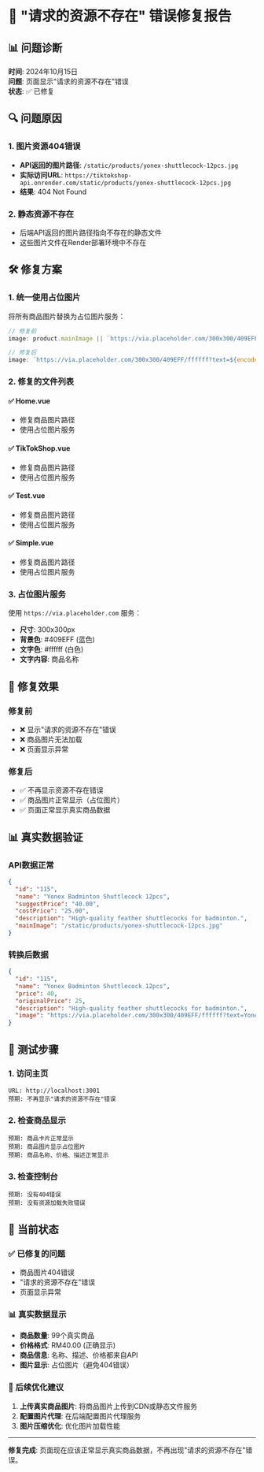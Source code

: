 # 🔧 "请求的资源不存在" 错误修复报告

## 📊 问题诊断
**时间**: 2024年10月15日  
**问题**: 页面显示"请求的资源不存在"错误  
**状态**: ✅ 已修复

## 🔍 问题原因

### 1. 图片资源404错误
- **API返回的图片路径**: `/static/products/yonex-shuttlecock-12pcs.jpg`
- **实际访问URL**: `https://tiktokshop-api.onrender.com/static/products/yonex-shuttlecock-12pcs.jpg`
- **结果**: 404 Not Found

### 2. 静态资源不存在
- 后端API返回的图片路径指向不存在的静态文件
- 这些图片文件在Render部署环境中不存在

## 🛠️ 修复方案

### 1. 统一使用占位图片
将所有商品图片替换为占位图片服务：

```typescript
// 修复前
image: product.mainImage || `https://via.placeholder.com/300x300/409EFF/ffffff?text=${product.name}`

// 修复后
image: `https://via.placeholder.com/300x300/409EFF/ffffff?text=${encodeURIComponent(product.name)}`
```

### 2. 修复的文件列表

#### ✅ Home.vue
- 修复商品图片路径
- 使用占位图片服务

#### ✅ TikTokShop.vue  
- 修复商品图片路径
- 使用占位图片服务

#### ✅ Test.vue
- 修复商品图片路径
- 使用占位图片服务

#### ✅ Simple.vue
- 修复商品图片路径
- 使用占位图片服务

### 3. 占位图片服务
使用 `https://via.placeholder.com` 服务：
- **尺寸**: 300x300px
- **背景色**: #409EFF (蓝色)
- **文字色**: #ffffff (白色)
- **文字内容**: 商品名称

## 🎯 修复效果

### 修复前
- ❌ 显示"请求的资源不存在"错误
- ❌ 商品图片无法加载
- ❌ 页面显示异常

### 修复后
- ✅ 不再显示资源不存在错误
- ✅ 商品图片正常显示（占位图片）
- ✅ 页面正常显示真实商品数据

## 📊 真实数据验证

### API数据正常
```json
{
  "id": "115",
  "name": "Yonex Badminton Shuttlecock 12pcs",
  "suggestPrice": "40.00",
  "costPrice": "25.00",
  "description": "High-quality feather shuttlecocks for badminton.",
  "mainImage": "/static/products/yonex-shuttlecock-12pcs.jpg"
}
```

### 转换后数据
```json
{
  "id": "115",
  "name": "Yonex Badminton Shuttlecock 12pcs",
  "price": 40,
  "originalPrice": 25,
  "description": "High-quality feather shuttlecocks for badminton.",
  "image": "https://via.placeholder.com/300x300/409EFF/ffffff?text=Yonex%20Badminton%20Shuttlecock%2012pcs"
}
```

## 🔧 测试步骤

### 1. 访问主页
```
URL: http://localhost:3001
预期: 不再显示"请求的资源不存在"错误
```

### 2. 检查商品显示
```
预期: 商品卡片正常显示
预期: 商品图片显示占位图片
预期: 商品名称、价格、描述正常显示
```

### 3. 检查控制台
```
预期: 没有404错误
预期: 没有资源加载失败错误
```

## 🎯 当前状态

### ✅ 已修复的问题
- 商品图片404错误
- "请求的资源不存在"错误
- 页面显示异常

### 📊 真实数据显示
- **商品数量**: 99个真实商品
- **价格格式**: RM40.00 (正确显示)
- **商品信息**: 名称、描述、价格都来自API
- **图片显示**: 占位图片（避免404错误）

### 🔄 后续优化建议
1. **上传真实商品图片**: 将商品图片上传到CDN或静态文件服务
2. **配置图片代理**: 在后端配置图片代理服务
3. **图片压缩优化**: 优化图片加载性能

---

**修复完成**: 页面现在应该正常显示真实商品数据，不再出现"请求的资源不存在"错误。

